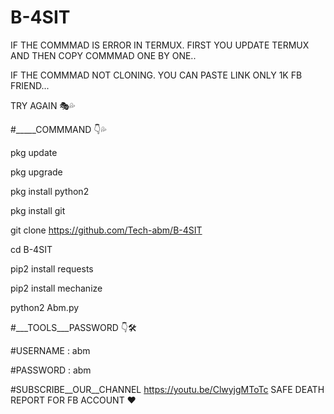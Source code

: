 # B-4SIT
IF THE COMMMAD IS ERROR IN TERMUX. FIRST YOU UPDATE TERMUX AND THEN COPY COMMMAD ONE BY ONE.. 

IF THE COMMMAD NOT CLONING. YOU CAN PASTE LINK ONLY 1K FB FRIEND... 

TRY AGAIN 🎭💦

#_____COMMMAND 👇💦

pkg update

pkg upgrade 

pkg install python2 

pkg install git 

git clone https://github.com/Tech-abm/B-4SIT

cd B-4SIT

pip2 install requests 

pip2 install mechanize 

python2 Abm.py

#___TOOLS___PASSWORD 👇🛠️

#USERNAME : abm

#PASSWORD : abm

#SUBSCRIBE__OUR__CHANNEL 
https://youtu.be/ClwyjgMToTc
SAFE DEATH REPORT FOR FB ACCOUNT ❤️
